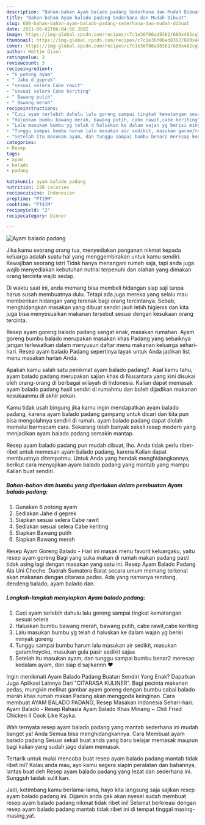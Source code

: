 ```yaml
---
description: "Bahan-bahan Ayam balado padang Sederhana dan Mudah Dibuat"
title: "Bahan-bahan Ayam balado padang Sederhana dan Mudah Dibuat"
slug: 600-bahan-bahan-ayam-balado-padang-sederhana-dan-mudah-dibuat
date: 2021-06-01T06:04:58.309Z
image: https://img-global.cpcdn.com/recipes/c7c1e36f06ad8362/680x482cq70/ayam-balado-padang-foto-resep-utama.jpg
thumbnail: https://img-global.cpcdn.com/recipes/c7c1e36f06ad8362/680x482cq70/ayam-balado-padang-foto-resep-utama.jpg
cover: https://img-global.cpcdn.com/recipes/c7c1e36f06ad8362/680x482cq70/ayam-balado-padang-foto-resep-utama.jpg
author: Hettie Dixon
ratingvalue: 3
reviewcount: 3
recipeingredient:
- "6 potong ayam"
- " Jahe d geprek"
- "sesuai selera Cabe rawit"
- "sesuai selera Cabe keriting"
- " Bawang putih"
- " Bawang merah"
recipeinstructions:
- "Cuci ayam terlebih dahulu lalu goreng sampai tingkat kematangan sesuai selera"
- "Haluskan bumbu bawang merah, bawang putih, cabe rawit,cabe keriting"
- "Lalu masukan bumbu yg telah d haluskan ke dalam wajan yg berisi minyak goreng"
- "Tunggu sampai bumbu harum lalu masukan air sedikit, masukan garam/roycko, masukan gula pasir sedikit sajaa"
- "Setelah itu masukan ayam, dan tunggu sampai bumbu benar2 meresap kedalam ayam, dan siap d sajikannn ❤"
categories:
- Resep
tags:
- ayam
- balado
- padang

katakunci: ayam balado padang 
nutrition: 228 calories
recipecuisine: Indonesian
preptime: "PT19M"
cooktime: "PT41M"
recipeyield: "2"
recipecategory: Dinner

---
```



![Ayam balado padang](https://img-global.cpcdn.com/recipes/c7c1e36f06ad8362/680x482cq70/ayam-balado-padang-foto-resep-utama.jpg)

Jika kamu seorang orang tua, menyediakan panganan nikmat kepada keluarga adalah suatu hal yang menggembirakan untuk kamu sendiri. Kewajiban seorang istri Tidak hanya menangani rumah saja, tapi anda juga wajib menyediakan kebutuhan nutrisi terpenuhi dan olahan yang dimakan orang tercinta wajib sedap.

Di waktu  saat ini, anda memang bisa membeli hidangan siap saji tanpa harus susah membuatnya dulu. Tetapi ada juga mereka yang selalu mau memberikan hidangan yang terenak bagi orang tercintanya. Sebab, menghidangkan masakan yang dibuat sendiri jauh lebih higienis dan kita juga bisa menyesuaikan makanan tersebut sesuai dengan kesukaan orang tercinta. 

Resep ayam goreng balado padang sangat enak, masakan rumahan. Ayam goreng bumbu balado merupakan masakan khas Padang yang sebaiknya jangan terlewatkan dalam menyusun daftar menu makanan keluarga sehari-hari. Resep ayam balado Padang sepertinya layak untuk Anda jadikan list menu masakan harian Anda.

Apakah kamu salah satu penikmat ayam balado padang?. Asal kamu tahu, ayam balado padang merupakan sajian khas di Nusantara yang kini disukai oleh orang-orang di berbagai wilayah di Indonesia. Kalian dapat memasak ayam balado padang hasil sendiri di rumahmu dan boleh dijadikan makanan kesukaanmu di akhir pekan.

Kamu tidak usah bingung jika kamu ingin mendapatkan ayam balado padang, karena ayam balado padang gampang untuk dicari dan kita pun bisa mengolahnya sendiri di rumah. ayam balado padang dapat diolah memalui bermacam cara. Sekarang telah banyak sekali resep modern yang menjadikan ayam balado padang semakin mantap.

Resep ayam balado padang pun mudah dibuat, lho. Anda tidak perlu ribet-ribet untuk memesan ayam balado padang, karena Kalian dapat membuatnya ditempatmu. Untuk Anda yang hendak menghidangkannya, berikut cara menyajikan ayam balado padang yang mantab yang mampu Kalian buat sendiri.

<!--inarticleads1-->

##### Bahan-bahan dan bumbu yang diperlukan dalam pembuatan Ayam balado padang:

1. Gunakan 6 potong ayam
1. Sediakan  Jahe d geprek
1. Siapkan sesuai selera Cabe rawit
1. Sediakan sesuai selera Cabe keriting
1. Siapkan  Bawang putih
1. Siapkan  Bawang merah


Resep Ayam Goreng Balado - Hari ini masak menu favorit keluargaku, yaitu resep ayam goreng Bagi yang suka makan di rumah makan padang pasti tidak asing lagi dengan masakan yang satu ini. Resep Ayam Balado Padang Ala Uni Cheche. Daerah Sumatera Barat secara umum memang terkenal akan makanan dengan citarasa pedas. Ada yang namanya rendang, dendeng balado, ayam balado dan. 

<!--inarticleads2-->

##### Langkah-langkah menyiapkan Ayam balado padang:

1. Cuci ayam terlebih dahulu lalu goreng sampai tingkat kematangan sesuai selera
1. Haluskan bumbu bawang merah, bawang putih, cabe rawit,cabe keriting
1. Lalu masukan bumbu yg telah d haluskan ke dalam wajan yg berisi minyak goreng
1. Tunggu sampai bumbu harum lalu masukan air sedikit, masukan garam/roycko, masukan gula pasir sedikit sajaa
1. Setelah itu masukan ayam, dan tunggu sampai bumbu benar2 meresap kedalam ayam, dan siap d sajikannn ❤


Ingin menikmati Ayam Balado Padang Buatan Sendiri Yang Enak? Dapatkan Juga Aplikasi Lainnya Dari &#34;CITARASA KULINER&#34;. Bagi pecinta makanan pedas, mungkin melihat gambar ayam goreng dengan bumbu cabai balado merah khas rumah makan Padang akan menggoda keinginan. Cara membuat AYAM BALADO PADANG, Resep Masakan Indonesia Sehari-hari. Ayam Balado - Resep Rahasia Ayam Balado Khas Minang ~ Chili Fried Chicken II Cook Like Kayka. 

Wah ternyata resep ayam balado padang yang mantab sederhana ini mudah banget ya! Anda Semua bisa menghidangkannya. Cara Membuat ayam balado padang Sesuai sekali buat anda yang baru belajar memasak maupun bagi kalian yang sudah jago dalam memasak.

Tertarik untuk mulai mencoba buat resep ayam balado padang mantab tidak ribet ini? Kalau anda mau, ayo kamu segera siapin peralatan dan bahannya, lantas buat deh Resep ayam balado padang yang lezat dan sederhana ini. Sungguh taidak sulit kan. 

Jadi, ketimbang kamu berlama-lama, hayo kita langsung saja sajikan resep ayam balado padang ini. Dijamin anda gak akan nyesel sudah membuat resep ayam balado padang nikmat tidak ribet ini! Selamat berkreasi dengan resep ayam balado padang mantab tidak ribet ini di tempat tinggal masing-masing,ya!.

